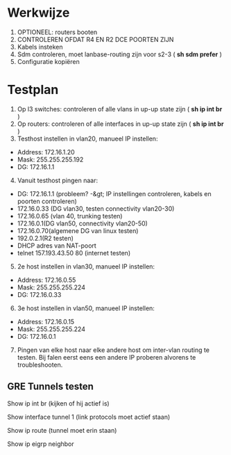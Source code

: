 # Werkwijze

1. OPTIONEEL: routers booten
2. CONTROLEREN OFDAT R4 EN R2 DCE POORTEN ZIJN
3. Kabels insteken
4. Sdm controleren, moet lanbase-routing zijn voor s2-3 ( **sh sdm prefer** )
5. Configuratie kopiëren

# Testplan

1. Op l3 switches: controleren of alle vlans in up-up state zijn ( **sh ip int br** )
2. Op routers: controleren of alle interfaces in up-up state zijn ( **sh ip int br** )
3. Testhost instellen in vlan20, manueel IP instellen:

- Address: 172.16.1.20
- Mask: 255.255.255.192
- DG: 172.16.1.1

4. Vanuit testhost pingen naar:

- DG: 172.16.1.1 (probleem? -\&gt; IP instellingen controleren, kabels en poorten controleren)
- 172.16.0.33 (DG vlan30, testen connectivity vlan20-30)
- 172.16.0.65 (vlan 40, trunking testen)
- 172.16.0.1(DG vlan50, connectivity vlan20-50)
- 172.16.0.70(algemene DG van linux testen)
- 192.0.2.1(R2 testen)
- DHCP adres van NAT-poort
- telnet 157.193.43.50 80 (internet testen)

5. 2e host instellen in vlan30, manueel IP instellen:

- Address: 172.16.0.55
- Mask: 255.255.255.224
- DG: 172.16.0.33

6. 3e host instellen in vlan50, manueel IP instellen:

- Address: 172.16.0.15
- Mask: 255.255.255.224
- DG: 172.16.0.1

7. Pingen van elke host naar elke andere host om inter-vlan routing te testen. Bij falen eerst eens een andere IP proberen alvorens te troubleshooten.

## GRE Tunnels testen

Show ip int br (kijken of hij actief is)

Show interface tunnel 1 (link protocols moet actief staan)

Show ip route (tunnel moet erin staan)

Show ip eigrp neighbor
